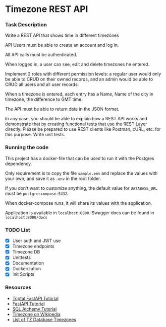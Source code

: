 # Timezone REST API

### Task Description

Write a REST API that shows time in different timezones

API Users must be able to create an account and log in.

All API calls must be authenticated.

When logged in, a user can see, edit and delete timezones he entered.

Implement 2 roles with different permission levels: a regular user would only be able to CRUD on their owned records, and an admin would be able to CRUD all users and all user records.

When a timezone is entered, each entry has a Name, Name of the city in timezone, the difference to GMT time.

The API must be able to return data in the JSON format.

In any case, you should be able to explain how a REST API works and demonstrate that by creating functional tests that use the REST Layer directly. Please be prepared to use REST clients like Postman, cURL, etc. for this purpose.
Write unit tests.

### Running the code

This project has a docker-file that can be used to run it with the Postgres dependency.

Only requirement is to copy the file `sample.env` and replace the values with your own, and save it as `.env` in the root folder.

If you don't want to customize anything, the default value for `DATABASE_URL` must be `postgrescompose:5432`.

When docker-compose runs, it will share its values with the application.

Application is available in `localhost:8000`.
Swagger docs can be found in `localhost:8000/docs`


### TODO List

- [x] User auth and JWT use
- [x] Timezone endpoints
- [x] Timezone DB
- [x] Unittests
- [x] Documentation
- [x] Dockerization
- [x] Init Scripts

### Resources

* [Toptal FastAPI Tutorial](https://www.toptal.com/python/build-high-performing-apps-with-the-python-fastapi-framework)
* [FastAPI Tutorial](https://fastapi.tiangolo.com/tutorial/)
* [SQL Alchemy Tutorial](https://docs.sqlalchemy.org/en/14/tutorial/)
* [Timezone on Wikipedia](https://en.wikipedia.org/wiki/Time_zone)
* [List of TZ Database Timezones](https://en.wikipedia.org/wiki/List_of_tz_database_time_zones)
